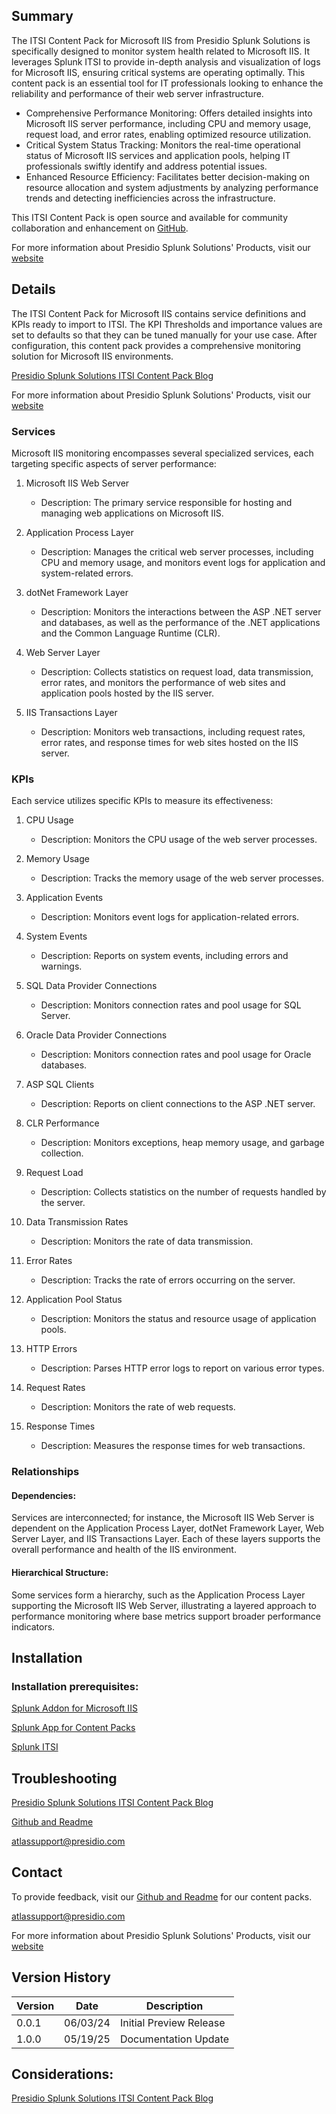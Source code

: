 ## Summary
The ITSI Content Pack for Microsoft IIS from Presidio Splunk Solutions is specifically designed to monitor system health related to Microsoft IIS. It leverages Splunk ITSI to provide in-depth analysis and visualization of logs for Microsoft IIS, ensuring critical systems are operating optimally. This content pack is an essential tool for IT professionals looking to enhance the reliability and performance of their web server infrastructure.

* Comprehensive Performance Monitoring: Offers detailed insights into Microsoft IIS server performance, including CPU and memory usage, request load, and error rates, enabling optimized resource utilization.
* Critical System Status Tracking: Monitors the real-time operational status of Microsoft IIS services and application pools, helping IT professionals swiftly identify and address potential issues.
* Enhanced Resource Efficiency: Facilitates better decision-making on resource allocation and system adjustments by analyzing performance trends and detecting inefficiencies across the infrastructure.

This ITSI Content Pack is open source and available for community collaboration and enhancement on [GitHub](https://www.github.com/kinneygroup).

For more information about Presidio Splunk Solutions' Products, visit our [website](https://kinneygroup.com/atlas)

## Details
The ITSI Content Pack for Microsoft IIS contains service definitions and KPIs ready to import to ITSI. The KPI Thresholds and importance values are set to defaults so that they can be tuned manually for your use case. After configuration, this content pack provides a comprehensive monitoring solution for Microsoft IIS environments.

[Presidio Splunk Solutions ITSI Content Pack Blog](https://kinneygroup.com/blog/installing-itsi-content-packs/) 

For more information about Presidio Splunk Solutions' Products, visit our [website](https://kinneygroup.com/atlas)

### Services
Microsoft IIS monitoring encompasses several specialized services, each targeting specific aspects of server performance:

1. Microsoft IIS Web Server
    * Description: The primary service responsible for hosting and managing web applications on Microsoft IIS.

2. Application Process Layer
    * Description: Manages the critical web server processes, including CPU and memory usage, and monitors event logs for application and system-related errors.

3. dotNet Framework Layer
    * Description: Monitors the interactions between the ASP .NET server and databases, as well as the performance of the .NET applications and the Common Language Runtime (CLR).

4. Web Server Layer
    * Description: Collects statistics on request load, data transmission, error rates, and monitors the performance of web sites and application pools hosted by the IIS server.

5. IIS Transactions Layer
    * Description: Monitors web transactions, including request rates, error rates, and response times for web sites hosted on the IIS server.


### KPIs
Each service utilizes specific KPIs to measure its effectiveness:

1. CPU Usage
    * Description: Monitors the CPU usage of the web server processes.

2. Memory Usage
    * Description: Tracks the memory usage of the web server processes.

3. Application Events
    * Description: Monitors event logs for application-related errors.

4. System Events
    * Description: Reports on system events, including errors and warnings.

5. SQL Data Provider Connections
    * Description: Monitors connection rates and pool usage for SQL Server.

6. Oracle Data Provider Connections
    * Description: Monitors connection rates and pool usage for Oracle databases.

7. ASP SQL Clients
    * Description: Reports on client connections to the ASP .NET server.

8. CLR Performance
    * Description: Monitors exceptions, heap memory usage, and garbage collection.

9. Request Load
    * Description: Collects statistics on the number of requests handled by the server.

10. Data Transmission Rates
    * Description: Monitors the rate of data transmission.

11. Error Rates
    * Description: Tracks the rate of errors occurring on the server.

12. Application Pool Status
    * Description: Monitors the status and resource usage of application pools.

13. HTTP Errors
    * Description: Parses HTTP error logs to report on various error types.

14. Request Rates
    * Description: Monitors the rate of web requests.

15. Response Times
    * Description: Measures the response times for web transactions.


### Relationships
#### Dependencies: 
Services are interconnected; for instance, the Microsoft IIS Web Server is dependent on the Application Process Layer, dotNet Framework Layer, Web Server Layer, and IIS Transactions Layer. Each of these layers supports the overall performance and health of the IIS environment.

#### Hierarchical Structure: 
Some services form a hierarchy, such as the Application Process Layer supporting the Microsoft IIS Web Server, illustrating a layered approach to performance monitoring where base metrics support broader performance indicators.

## Installation

### Installation prerequisites:

[Splunk Addon for Microsoft IIS](https://docs.splunk.com/Documentation/AddOns/released/MSIIS/About)

[Splunk App for Content Packs](https://splunkbase.splunk.com/app/5391)

[Splunk ITSI](https://www.splunk.com/en_us/products/it-service-intelligence.html)

## Troubleshooting

[Presidio Splunk Solutions ITSI Content Pack Blog](https://kinneygroup.com/blog/installing-itsi-content-packs/) 

[Github and Readme](https://www.github.com/kinneygroup)

atlassupport@presidio.com

## Contact

To provide feedback, visit our [Github and Readme](https://www.github.com/kinneygroup) for our content packs.

atlassupport@presidio.com

For more information about Presidio Splunk Solutions' Products, visit our [website](https://kinneygroup.com/atlas)

## Version History

| Version | Date    | Description                |
|---------|---------|----------------------------|
| 0.0.1   | 06/03/24 | Initial Preview Release    |
| 1.0.0   | 05/19/25 | Documentation Update |

## Considerations:

[Presidio Splunk Solutions ITSI Content Pack Blog](https://kinneygroup.com/blog/installing-itsi-content-packs/)